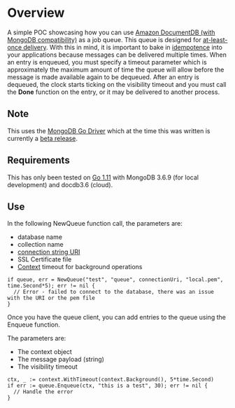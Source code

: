 
# Overview

A simple POC showcasing how you can use [Amazon DocumentDB (with MongoDB compatibility)](https://aws.amazon.com/documentdb/) as a job queue. This queue is designed for [at-least-once delivery](http://www.cloudcomputingpatterns.org/at_least_once_delivery/). With this in mind, it is important to bake in [idempotence](https://en.wikipedia.org/wiki/Idempotence) into your applications because messages can be delivered multiple times. When an entry is enqueued, you must specify a timeout parameter which is approximately the maximum amount of time the queue will allow before the message is made available again to be dequeued. After an entry is dequeued, the clock starts ticking on the visibility timeout and you must call the **Done** function on the entry, or it may be delivered to another process.

## Note

This uses the [MongoDB Go Driver](https://github.com/mongodb/mongo-go-driver) which at the time this was written is currently
a [beta release](https://github.com/mongodb/mongo-go-driver/releases/tag/v0.3.0).

## Requirements

This has only been tested on [Go 1.11](https://golang.org/doc/go1.11) with MongoDB 3.6.9 (for local development) and docdb3.6 (cloud).

## Use

In the following NewQueue function call, the parameters are:
* database name
* collection name
* [connection string URI](https://docs.mongodb.com/manual/reference/connection-string/)
* SSL Certificate file
* [Context](https://golang.org/pkg/context/) timeout for background operations

```golang
if queue, err = NewQueue("test", "queue", connectionUri, "local.pem", time.Second*5); err != nil {
  // Error - failed to connect to the database, there was an issue with the URI or the pem file
}
```

Once you have the queue client, you can add entries to the queue using the Enqueue function.

The parameters are:
* The context object
* The message payload (string)
* The visibility timeout

```golang
ctx, _ := context.WithTimeout(context.Background(), 5*time.Second)
if err := queue.Enqueue(ctx, "this is a test", 30); err != nil {
  // Handle the error
}
```

